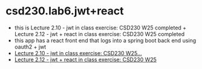 # csd230.lab6.jwt+react
- this is Lecture 2.10 - jwt in class exercise:  CSD230  W25 completed + Lecture 2.12 - jwt + react in class exercise:  CSD230  W25 completed
- this app has a react front end that logs into a spring boot back end using oauth2 + jwt
- [Lecture 2.10 - jwt in class exercise:  CSD230  W25...](https://docs.google.com/document/d/1fpysUo5xxyEQJUkhhzviJMFWXEV9T6-wabhOy--fhQM/edit?usp=sharing)
- [Lecture 2.12 - jwt + react in class exercise:  CSD230  W25](https://docs.google.com/document/d/1NYwy_dVtNdE0--Mt4GDgzxW2y_7gYXj1gv1kDhl0G6s/edit?usp=sharing)

